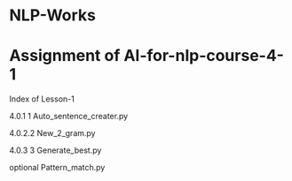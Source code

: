 # NLP-Works
# Assignment of AI-for-nlp-course-4-1


Index of Lesson-1

4.0.1 1 Auto_sentence_creater.py

4.0.2.2 New_2_gram.py

4.0.3 3 Generate_best.py

optional  Pattern_match.py
